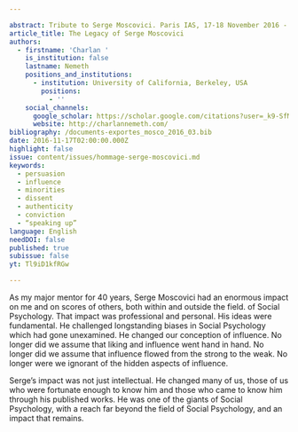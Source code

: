 ```yaml
---

abstract: Tribute to Serge Moscovici. Paris IAS, 17-18 November 2016 - Session 1
article_title: The Legacy of Serge Moscovici
authors:
  - firstname: 'Charlan '
    is_institution: false
    lastname: Nemeth
    positions_and_institutions:
      - institution: University of California, Berkeley, USA
        positions:
          - ''
    social_channels:
      google_scholar: https://scholar.google.com/citations?user=_k9-SfMAAAAJ&hl=en
      website: http://charlannemeth.com/
bibliography: /documents-exportes_mosco_2016_03.bib
date: 2016-11-17T02:00:00.000Z
highlight: false
issue: content/issues/hommage-serge-moscovici.md
keywords:
  - persuasion
  - influence
  - minorities
  - dissent
  - authenticity
  - conviction
  - “speaking up”
language: English
needDOI: false
published: true
subissue: false
yt: Tl9iD1kfRGw

---
```



As my major mentor for 40 years, Serge Moscovici had an enormous impact on me and on scores of others, both within and outside the field. of Social Psychology. That impact was professional and personal. His ideas were fundamental. He challenged longstanding biases in Social Psychology which had gone unexamined. He changed our conception of influence. No longer did we assume that liking and influence went hand in hand. No longer did we assume that influence flowed from the strong to the weak. No longer were we ignorant of the hidden aspects of influence.

Serge’s impact was not just intellectual. He changed many of us, those of us who were fortunate enough to know him and those who came to know him through his published works. He was one of the giants of Social Psychology, with a reach far beyond the field of Social Psychology, and an impact that remains.

<Youtube yt="Tl9iD1kfRGw" caption="The legacy of Serge Moscovici"></Youtube>